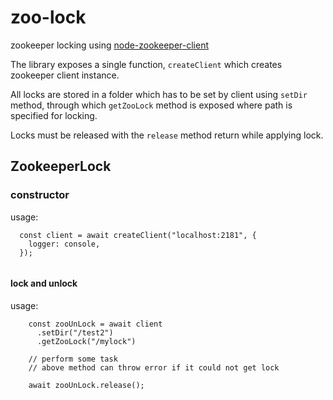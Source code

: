 # zoo-lock

zookeeper locking using [node-zookeeper-client](https://github.com/alexguan/node-zookeeper-client)

The library exposes a single function, `createClient` which creates zookeeper client instance.

All locks are stored in a folder which has to be set by client using `setDir` method, through which `getZooLock` method is exposed where path is specified for locking.

Locks must be released with the `release` method return while applying lock.


## ZookeeperLock
### constructor
usage: 
```
  const client = await createClient("localhost:2181", {
    logger: console,
  });
  
```




#### lock and unlock
usage:
```
	const zooUnLock = await client
      .setDir("/test2")
      .getZooLock("/mylock")

    // perform some task
    // above method can throw error if it could not get lock

    await zooUnLock.release();
```



